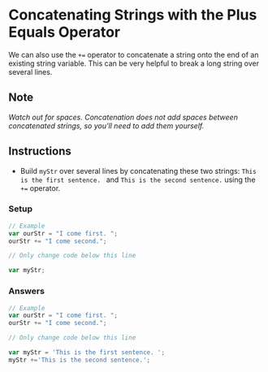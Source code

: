 # Concatenating Strings with the Plus Equals Operator

We can also use the `+=` operator to concatenate a string onto the
end of an existing string variable. This can be very helpful to break a
long string over several lines.

## Note
*Watch out for spaces. Concatenation does not add spaces between concatenated
strings, so you'll need to add them yourself.*

## Instructions
 - Build `myStr` over several lines by concatenating these two strings:
`This is the first sentence. ` and `This is the second sentence.` using the `+=` operator.

### Setup

```javascript
// Example
var ourStr = "I come first. ";
ourStr += "I come second.";

// Only change code below this line

var myStr;
```

### Answers

```javascript
// Example
var ourStr = "I come first. ";
ourStr += "I come second.";

// Only change code below this line

var myStr = 'This is the first sentence. ';
myStr +='This is the second sentence.';
```
